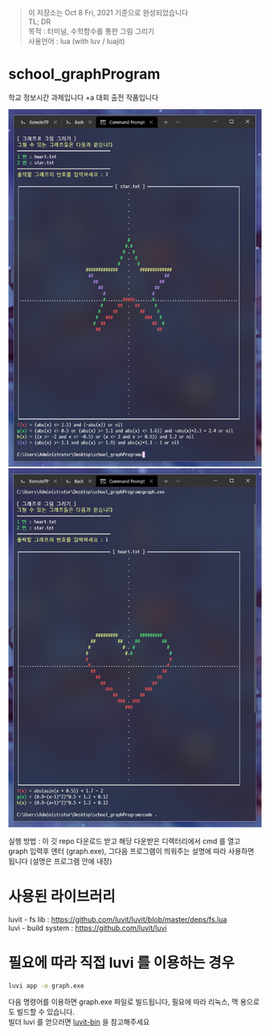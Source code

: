 > 이 저장소는 Oct 8 Fri, 2021 기준으로 완성되었습니다  
> TL; DR  
> 목적 : 터미널, 수학함수를 통한 그림 그리기  
> 사용언어 : lua (with luv / luajit)  

# school_graphProgram
학교 정보시간 과제입니다 +a 대회 출전 작품입니다  

![title](/images/star.png)  
![title](/images/heart.png)  

실행 방법 : 이 깃 repo 다운로드 받고 해당 다운받은 디렉터리에서 cmd 를 열고  
graph 입력후 엔터 (graph.exe), 그다음 프로그램이 띄워주는 설명에 따라 사용하면 됩니다 (설명은 프로그램 안에 내장)  

# 사용된 라이브러리
luvit - fs lib : https://github.com/luvit/luvit/blob/master/deps/fs.lua  
luvi - build system : https://github.com/luvit/luvi  

# 필요에 따라 직접 luvi 를 이용하는 경우
```sh
luvi app -o graph.exe
```
다음 명령어를 이용하면 graph.exe 파일로 빌드됩니다, 필요에 따라 리눅스, 맥 용으로도 빌드할 수 있습니다.  
빌더 luvi 를 얻으러면 [luvit-bin](https://github.com/truemedian/luvit-bin) 을 참고해주세요  
